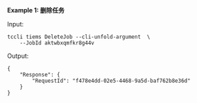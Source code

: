 **Example 1: 删除任务**



Input: 

```
tccli tiems DeleteJob --cli-unfold-argument  \
    --JobId aktwbxqmfkr8g44v
```

Output: 
```
{
    "Response": {
        "RequestId": "f478e4dd-02e5-4468-9a5d-baf762b8e36d"
    }
}
```

